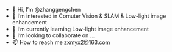 - 👋 Hi, I’m @zhanggengchen
- 👀 I’m interested in Comuter Vision & SLAM & Low-light image enhancement
- 🌱 I’m currently learning Low-light image enhancement
- 💞️ I’m looking to collaborate on ...
- 📫 How to reach me zxmyx2@163.com

<!---
zhanggengchen/zhanggengchen is a ✨ special ✨ repository because its `README.md` (this file) appears on your GitHub profile.
You can click the Preview link to take a look at your changes.
--->
